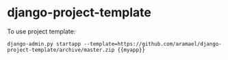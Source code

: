 django-project-template
=======================

To use project template:

    django-admin.py startapp --template=https://github.com/aramael/django-project-template/archive/master.zip {{myapp}}
